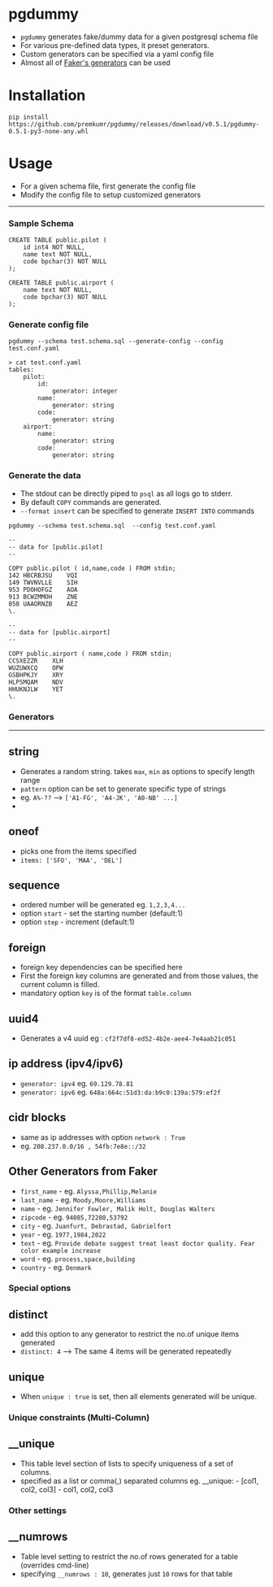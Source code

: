 # pgdummy
- `pgdummy` generates fake/dummy data for a given postgresql schema file
- For various pre-defined data types, it preset generators.
- Custom generators can be specified via a yaml config file
- Almost all of [Faker's generators](https://faker.readthedocs.io/en/master/providers/baseprovider.html) can be used

# Installation
```
pip install https://github.com/premkumr/pgdummy/releases/download/v0.5.1/pgdummy-0.5.1-py3-none-any.whl
```

# Usage
- For a given schema file, first generate the config file
- Modify the config file to setup customized generators
---
### Sample Schema
```
CREATE TABLE public.pilot (
    id int4 NOT NULL,
    name text NOT NULL,
    code bpchar(3) NOT NULL
);

CREATE TABLE public.airport (
    name text NOT NULL,
    code bpchar(3) NOT NULL
);
```
### Generate config file
```
pgdummy --schema test.schema.sql --generate-config --config test.conf.yaml

> cat test.conf.yaml
tables:
    pilot:
        id:
            generator: integer
        name:
            generator: string
        code:
            generator: string
    airport:
        name:
            generator: string
        code:
            generator: string
```

### Generate the data
- The stdout can be directly piped to `psql` as all logs go to stderr.
- By default `COPY` commands are generated. 
- `--format insert` can be specified to generate `INSERT INTO` commands
```
pgdummy --schema test.schema.sql  --config test.conf.yaml

--
-- data for [public.pilot]
--

COPY public.pilot ( id,name,code ) FROM stdin;
142	HBCRBJSU	VQI
149	TWVNVLLE	SIH
953	PDOHOFGZ	AOA
913	BCWZMMOH	ZNE
858	UAAORNZB	AEZ
\.

--
-- data for [public.airport]
--

COPY public.airport ( name,code ) FROM stdin;
CCSXEZZR	XLH
WUZUWXCQ	OPW
GSBHPKJY	XRY
HLPSMQAM	NDV
HHUKNJLW	YET
\.
```
### Generators
---
## string
- Generates a random string. takes `max`, `min` as options to specify length range
- `pattern` option can be set to generate specific type of strings
- eg. `A%-??` --> `['A1-FG', 'A4-JK', 'A0-NB' ...]`
- 
## oneof
- picks one from the items specified
- `items: ['SFO', 'MAA', 'DEL']`

## sequence
- ordered number will be generated eg. `1,2,3,4...`
- option `start` - set the starting number (default:1)
- option `step` - increment (default:1)

## foreign
- foreign key dependencies can be specified here
- First the foreign key columns are generated and from those values, the current column is filled.
- mandatory option `key` is of the format `table.column`

## uuid4
-  Generates a v4 uuid eg : `cf2f7df8-ed52-4b2e-aee4-7e4aab21c051`

## ip address (ipv4/ipv6)
- `generator: ipv4` eg. `69.129.78.81`
- `generator: ipv6` eg. `648a:664c:51d3:da:b9c0:139a:579:ef2f` 

## cidr blocks
-  same as ip addresses with option `network : True`
-  eg. `208.237.0.0/16 , 54fb:7e8e::/32`

## Other Generators from Faker
- `first_name` - eg. `Alyssa,Phillip,Melanie`
- `last_name` - eg. `Moody,Moore,Williams`
- `name` - eg. `Jennifer Fowler, Malik Holt, Douglas Walters`
- `zipcode` - eg. `94085,72280,53792`
- `city` - eg. `Juanfurt, Debrastad, Gabrielfort`
- `year` - eg. `1977,1984,2022`
- `text` - eg. `Provide debate suggest treat least doctor quality. Fear color example increase`
- `word` - eg. `process,space,building`
- `country` - eg. `Denmark`

### Special options
## distinct
- add this option to any generator to restrict the no.of unique items generated
- `distinct: 4` --> The same 4  items will be generated repeatedly

## unique
- When `unique : true` is set, then all elements generated will be unique.

### Unique constraints (Multi-Column)
## __unique
- This table level section of lists to specify uniqueness of a set of columns.
- specified as a list or comma(,) separated columns eg. 
    __unique:
        -   [col1, col2, col3]
        -   col1, col2, col3

### Other settings
## __numrows
- Table level setting to restrict the no.of rows generated for a table (overrides cmd-line)
- specifying `__numrows : 10`, generates just `10` rows for that table

